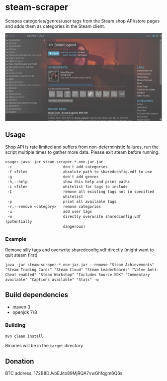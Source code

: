 # steam-scraper
Scrapes categories/genres/user tags from the Steam shop API/store pages and adds them as categories in the Steam client.

![Categories](/steamCategories.jpg?raw=true "Categories")


## Usage

Shop API is rate limited and suffers from non-deterministic failures, run the script multiple times to gather more data.
Please exit steam before running.

```
usage: java -jar steam-scraper-*.one-jar.jar
 -c                       don't add categories
 -f <file>                absolute path to sharedconfig.vdf to use
 -g                       don't add genres
 -h,--help                show this help and print paths
 -i <file>                whitelist for tags to include
 -I                       remove all existing tags not in specified
                          whitelist
 -p                       print all available tags
 -r,--remove <category>   remove categories
 -u                       add user tags
 -w                       directly overwrite sharedconfig.vdf (potentially
                          dangerous)
```

### Example
Remove silly tags and overwrite sharedconfig.vdf directly (might want to quit steam first)

```
java -jar steam-scraper-*.one-jar.jar --remove "Steam Achievements" "Steam Trading Cards" "Steam Cloud" "Steam Leaderboards" "Valve Anti-Cheat enabled" "Steam Workshop" "Includes Source SDK" "Commentary available" "Captions available" "Stats" -w
```


## Build dependencies
* maven 3
* openjdk 7/8

### Building
```mvn clean install```

Binaries will be in the `target` directory


## Donation
BTC address: 172B8DJvbEJito89MjRQA7vwGhfqgm6Q6s
